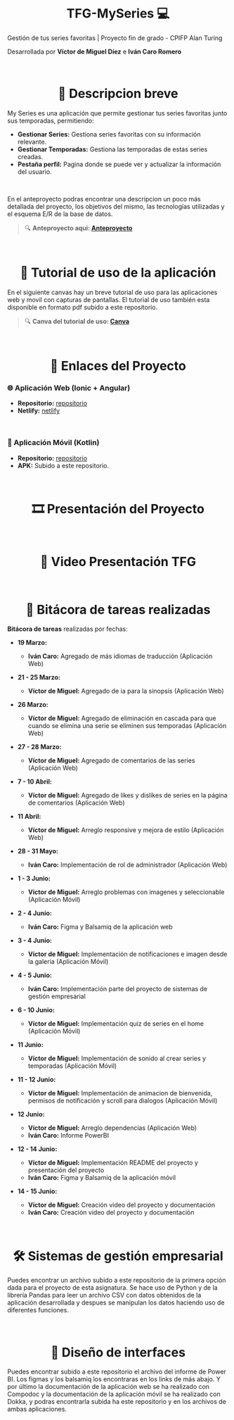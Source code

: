 <h1 align="center"> TFG-MySeries 💻 </h1>

Gestión de tus series favoritas | Proyecto fin de grado - CPIFP Alan Turing

Desarrollada por **Víctor de Miguel Díez** e **Iván Caro Romero**

<br>

<h1 align="center"> 📌 Descripcion breve </h1>

My Series es una aplicación que permite gestionar tus series favoritas junto sus temporadas, permitiendo:

- **Gestionar Series:** Gestiona series favoritas con su información relevante.
- **Gestionar Temporadas:** Gestiona las temporadas de estas series creadas.
- **Pestaña perfil:** Pagina donde se puede ver y actualizar la información del usuario.

<br>

En el anteproyecto podras encontrar una descripcion un poco más detallada del proyecto, los objetivos del mismo, las tecnologías utilizadas y el esquema E/R de la base de datos.

> 🔍 **Anteproyecto aqui: [Anteproyecto](https://faithful-carpenter-baf.notion.site/My-Series-Anteproyecto-1d234aae682d8048a8d4fba96f177874?pvs=4)**

<br>

<h1 align="center"> 📖 Tutorial de uso de la aplicación </h1>

En el siguiente canvas hay un breve tutorial de uso para las aplicaciones web y movil con capturas de pantallas. El tutorial de uso también esta disponible en formato pdf subido a este repositorio.

> 🔍 **Canva del tutorial de uso: [Canva](https://www.canva.com/design/DAGqJNynVjI/Eo_i7GHJOz40-TYOW88glg/edit?utm_content=DAGqJNynVjI&utm_campaign=designshare&utm_medium=link2&utm_source=sharebutton)**

<br>

<h1 align="center"> 🔗 Enlaces del Proyecto </h1>

### **🌐 Aplicación Web (Ionic + Angular)**
- **Repositorio:** [repositorio](https://github.com/vdemi12/ProyectoAngular)
- **Netlify:** [netlify](https://myserie.netlify.app)

<br>

### **📱 Aplicación Móvil (Kotlin)**
- **Repositorio:** [repositorio](https://github.com/vdemi12/ProyectoAndroid)
- **APK:** Subido a este repositorio.

<br>

<h1 align="center"> 🎞️ Presentación del Proyecto </h1>

<br>

<h1 align="center"> 🎥 Video Presentación TFG </h1>

<br>

<h1 align="center"> 📝 Bitácora de tareas realizadas </h1>

**Bitácora de tareas** realizadas por fechas:
<br>

- **19 Marzo:**
  <br>
  - **Iván Caro:** Agregado de más idiomas de traducción (Aplicación Web)

- **21 - 25 Marzo:**
  <br>
  - **Víctor de Miguel:** Agregado de ia para la sinopsis (Aplicación Web)

- **26 Marzo:**
  <br>
  - **Víctor de Miguel:** Agregado de eliminación en cascada para que cuando se elimina una serie se eliminen sus temporadas (Aplicación Web)

- **27 - 28 Marzo:**
  <br>
  - **Víctor de Miguel:** Agregado de comentarios de las series (Aplicación Web)
  
- **7 - 10 Abril:**
  <br>
  - **Víctor de Miguel:** Agregado de likes y dislikes de series en la página de comentarios (Aplicación Web)

- **11 Abril:**
  <br>
  - **Víctor de Miguel:** Arreglo responsive y mejora de estilo (Aplicación Web)

- **28 - 31 Mayo:**
  <br>
  - **Iván Caro:** Implementación de rol de administrador (Aplicación Web)

- **1 - 3 Junio:**
  <br>
  - **Víctor de Miguel:** Arreglo problemas con imagenes y seleccionable (Aplicación Móvil)

- **2 - 4 Junio:**
  <br>
  - **Iván Caro:** Figma y Balsamiq de la aplicación web

- **3 - 4 Junio:**
  <br>
  - **Víctor de Miguel:** Implementación de notificaciones e imagen desde la galeria (Aplicación Móvil)

- **4 - 5 Junio:** 
  <br>
  - **Iván Caro:** Implementación parte del proyecto de sistemas de gestión empresarial

- **6 - 10 Junio:**
  <br>
  - **Víctor de Miguel:** Implementación quiz de series en el home (Aplicación Móvil)

- **11 Junio:**
  <br>
  - **Víctor de Miguel:** Implementación de sonido al crear series y temporadas (Aplicación Móvil)

- **11 - 12 Junio:**
  <br>
  - **Víctor de Miguel:** Implementación de animacion de bienvenida, permisos de notificación y scroll para dialogos (Aplicación Móvil)
 
- **12 Junio:**
  <br>
  - **Víctor de Miguel:** Arreglo dependencias (Aplicación Web)
  - **Iván Caro:** Informe PowerBI

- **12 - 14 Junio:** 
  <br>
  - **Víctor de Miguel:** Implementación README del proyecto y presentación del proyecto 
  - **Iván Caro:** Figma y Balsamiq de la aplicación móvil

- **14 - 15 Junio:** 
  <br>
  - **Víctor de Miguel:** Creación video del proyecto y documentación
  - **Iván Caro:** Creación video del proyecto y documentación

<br>

<h1 align="center"> 🛠️ Sistemas de gestión empresarial </h1>

Puedes encontrar un archivo subido a este repositorio de la primera opción dada para el proyecto de esta asignatura. Se hace uso de Python y de la librería Pandas para leer un archivo CSV con datos obtenidos de la aplicación desarrollada y despues se manipulan los datos haciendo uso de diferentes funciones.

<br>

<h1 align="center"> 💫 Diseño de interfaces </h1>

Puedes encontrar subido a este repositorio el archivo del informe de Power BI. Los figmas y los balsamiq los encontraras en los links de más abajo. Y por último la documentación de la aplicación web se ha realizado con Compodoc y la documentación de la aplicación móvil se ha realizado con Dokka, y podras encontrarla subida ha este repositorio y en los archivos de ambas aplicaciones.

